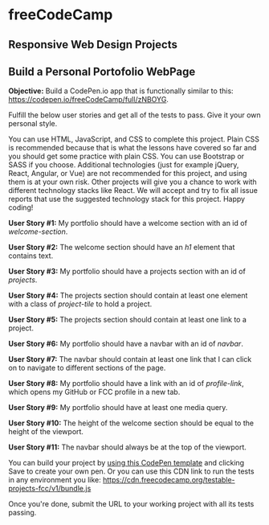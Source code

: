 # freeCodeCamp
## Responsive Web Design Projects

## Build a Personal Portofolio WebPage

**Objective:** Build a CodePen.io app that is functionally similar to this: https://codepen.io/freeCodeCamp/full/zNBOYG.

Fulfill the below user stories and get all of the tests to pass. Give it your own personal style.

You can use HTML, JavaScript, and CSS to complete this project. Plain CSS is recommended because that is what the lessons have covered so far and you should get some practice with plain CSS. You can use Bootstrap or SASS if you choose. Additional technologies (just for example jQuery, React, Angular, or Vue) are not recommended for this project, and using them is at your own risk. Other projects will give you a chance to work with different technology stacks like React. We will accept and try to fix all issue reports that use the suggested technology stack for this project. Happy coding!

**User Story #1:** My portfolio should have a welcome section with an id of *welcome-section*.

**User Story #2:** The welcome section should have an *h1* element that contains text.

**User Story #3:** My portfolio should have a projects section with an id of *projects*.

**User Story #4:** The projects section should contain at least one element with a class of *project-tile* to hold a project.

**User Story #5:** The projects section should contain at least one link to a project.

**User Story #6:** My portfolio should have a navbar with an id of *navbar*.

**User Story #7:** The navbar should contain at least one link that I can click on to navigate to different sections of the page.

**User Story #8:** My portfolio should have a link with an id of *profile-link*, which opens my GitHub or FCC profile in a new tab.

**User Story #9:** My portfolio should have at least one media query.

**User Story #10:** The height of the welcome section should be equal to the height of the viewport.

**User Story #11:** The navbar should always be at the top of the viewport.

You can build your project by [using this CodePen template](https://codepen.io/pen?template=MJjpwO) and clicking Save to create your own pen. Or you can use this CDN link to run the tests in any environment you like: https://cdn.freecodecamp.org/testable-projects-fcc/v1/bundle.js

Once you're done, submit the URL to your working project with all its tests passing.